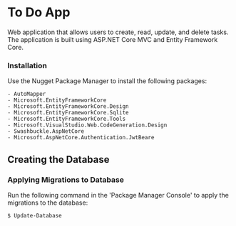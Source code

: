 # To Do App

Web application that allows users to create, read, update, and delete tasks. The application is built using ASP.NET Core MVC and Entity Framework Core.

### Installation

Use the Nugget Package Manager to install the following packages:

	- AutoMapper
	- Microsoft.EntityFrameworkCore
	- Microsoft.EntityFrameworkCore.Design
	- Microsoft.EntityFrameworkCore.Sqlite
	- Microsoft.EntityFrameworkCore.Tools
	- Microsoft.VisualStudio.Web.CodeGeneration.Design
	- Swashbuckle.AspNetCore
	- Microsoft.AspNetCore.Authentication.JwtBeare

## Creating the Database
### Applying Migrations to Database

Run the following command in the 'Package Manager Console' to apply the migrations to the database:

```powershell
$ Update-Database
```
